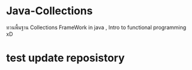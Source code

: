 # Java-Collections
ทวนพื้นฐาน Collections FrameWork in java , Intro to functional programming xD

# test update reposistory 